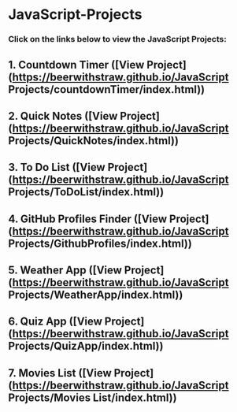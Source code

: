 # JavaScript-Projects

### Click on the links below to view the JavaScript Projects:

## 1. Countdown Timer ([View Project](https://beerwithstraw.github.io/JavaScript Projects/countdownTimer/index.html))
## 2. Quick Notes ([View Project](https://beerwithstraw.github.io/JavaScript Projects/QuickNotes/index.html))
## 3. To Do List ([View Project](https://beerwithstraw.github.io/JavaScript Projects/ToDoList/index.html))
## 4. GitHub Profiles Finder ([View Project](https://beerwithstraw.github.io/JavaScript Projects/GithubProfiles/index.html))
## 5. Weather App ([View Project](https://beerwithstraw.github.io/JavaScript Projects/WeatherApp/index.html))
## 6. Quiz App ([View Project](https://beerwithstraw.github.io/JavaScript Projects/QuizApp/index.html))
## 7. Movies List ([View Project](https://beerwithstraw.github.io/JavaScript Projects/Movies List/index.html))